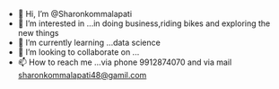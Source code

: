 - 👋 Hi, I’m @Sharonkommalapati
- 👀 I’m interested in ...in doing business,riding bikes and exploring the new things
- 🌱 I’m currently learning ...data science
- 💞️ I’m looking to collaborate on ...
- 📫 How to reach me ...via phone 9912874070 and via mail sharonkommalapati48@gamil.com

<!---
Sharonkommalapati/Sharonkommalapati is a ✨ special ✨ repository because its `README.md` (this file) appears on your GitHub profile.
You can click the Preview link to take a look at your changes.
--->
